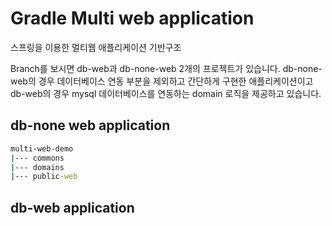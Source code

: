 # Gradle Multi web application

스프링을 이용한 멀티웹 애플리케이션 기반구조

Branch를 보시면 db-web과 db-none-web 2개의 프로젝트가 있습니다. db-none-web의 경우 
데이터베이스 연동 부분을 제외하고 간단하게 구현한 애플리케이션이고 
db-web의 경우 mysql 데이터베이스를 연동하는 domain 로직을 제공하고 있습니다.

## db-none web application

```cmd
multi-web-demo
|--- commons
|--- domains
|--- public-web
```

## db-web application
